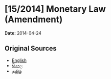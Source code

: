 # [15/2014] Monetary Law (Amendment)

**Date:** 2014-04-24

## Original Sources

- [English](https://documents.gov.lk/view/acts/2014/4/15-2014_E.pdf)
- [සිංහල](https://documents.gov.lk/view/acts/2014/4/15-2014_S.pdf)
- [தமிழ்](https://documents.gov.lk/view/acts/2014/4/15-2014_T.pdf)
